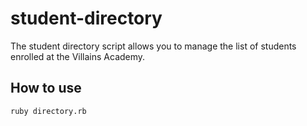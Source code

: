 # student-directory

The student directory script allows you to manage the list of students enrolled at the Villains Academy.

## How to use

```shell
ruby directory.rb
```
